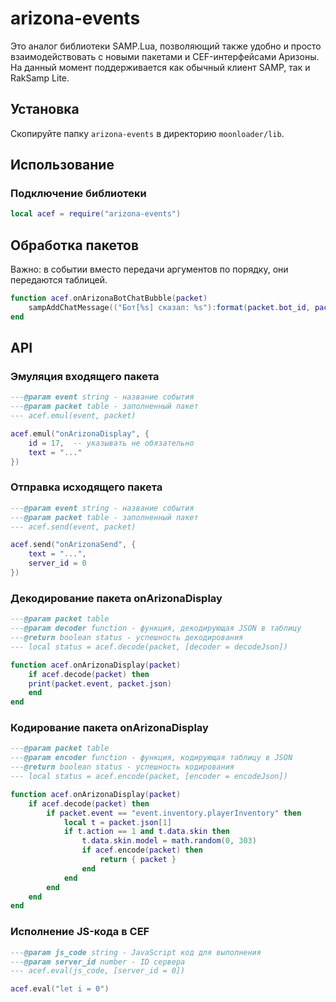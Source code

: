 # arizona-events

Это аналог библиотеки SAMP.Lua, позволяющий также удобно и просто взаимодействовать с новыми пакетами и CEF-интерфейсами Аризоны. На данный момент поддерживается как обычный клиент SAMP, так и RakSamp Lite.

## Установка

Скопируйте папку `arizona-events` в директорию `moonloader/lib`.

## Использование

### Подключение библиотеки

```lua
local acef = require("arizona-events")
```

## Обработка пакетов
Важно: в событии вместо передачи аргументов по порядку, они передаются таблицей.

```lua
function acef.onArizonaBotChatBubble(packet)
	sampAddChatMessage(("Бот[%s] сказал: %s"):format(packet.bot_id, packet.text), -1)
end
```

## API

### Эмуляция входящего пакета

```lua
---@param event string - название события
---@param packet table - заполненный пакет
--- acef.emul(event, packet)

acef.emul("onArizonaDisplay", {
	id = 17,  -- указывать не обязательно
	text = "..."
})
```

### Отправка исходящего пакета

```lua
---@param event string - название события
---@param packet table - заполненный пакет
--- acef.send(event, packet)

acef.send("onArizonaSend", {
	text = "...",
	server_id = 0
})
```

### Декодирование пакета onArizonaDisplay

```lua
---@param packet table
---@param decoder function - функция, декодирующая JSON в таблицу
---@return boolean status - успешность декодирования
--- local status = acef.decode(packet, [decoder = decodeJson])

function acef.onArizonaDisplay(packet)
	if acef.decode(packet) then
	print(packet.event, packet.json)
	end
end
```

### Кодирование пакета onArizonaDisplay

```lua
---@param packet table
---@param encoder function - функция, кодирующая таблицу в JSON
---@return boolean status - успешность кодирования
--- local status = acef.encode(packet, [encoder = encodeJson])

function acef.onArizonaDisplay(packet)
	if acef.decode(packet) then
		if packet.event == "event.inventory.playerInventory" then
			local t = packet.json[1]
			if t.action == 1 and t.data.skin then
				t.data.skin.model = math.random(0, 303)
				if acef.encode(packet) then
					return { packet }
				end
			end
		end
	end
end
```

### Исполнение JS-кода в CEF

```lua
---@param js_code string - JavaScript код для выполнения
---@param server_id number - ID сервера
--- acef.eval(js_code, [server_id = 0])

acef.eval("let i = 0")
```